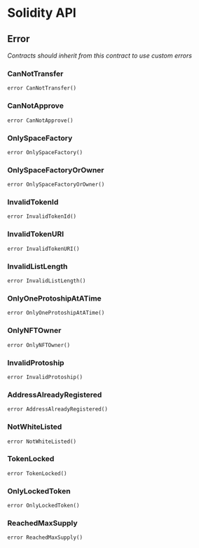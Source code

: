 # Solidity API

## Error

_Contracts should inherit from this contract to use custom errors_

### CanNotTransfer

```solidity
error CanNotTransfer()
```

### CanNotApprove

```solidity
error CanNotApprove()
```

### OnlySpaceFactory

```solidity
error OnlySpaceFactory()
```

### OnlySpaceFactoryOrOwner

```solidity
error OnlySpaceFactoryOrOwner()
```

### InvalidTokenId

```solidity
error InvalidTokenId()
```

### InvalidTokenURI

```solidity
error InvalidTokenURI()
```

### InvalidListLength

```solidity
error InvalidListLength()
```

### OnlyOneProtoshipAtATime

```solidity
error OnlyOneProtoshipAtATime()
```

### OnlyNFTOwner

```solidity
error OnlyNFTOwner()
```

### InvalidProtoship

```solidity
error InvalidProtoship()
```

### AddressAlreadyRegistered

```solidity
error AddressAlreadyRegistered()
```

### NotWhiteListed

```solidity
error NotWhiteListed()
```

### TokenLocked

```solidity
error TokenLocked()
```

### OnlyLockedToken

```solidity
error OnlyLockedToken()
```

### ReachedMaxSupply

```solidity
error ReachedMaxSupply()
```

